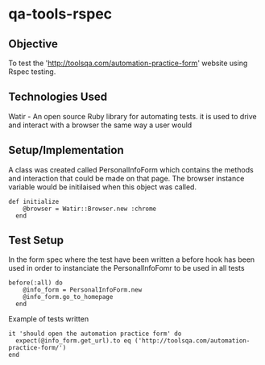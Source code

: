 # qa-tools-rspec

## Objective

To test the 'http://toolsqa.com/automation-practice-form' website using Rspec testing.

## Technologies Used
Watir - An open source Ruby library for automating tests. it is used to drive and interact with a browser the same way a user would

## Setup/Implementation

A class was created called PersonalInfoForm which contains the methods and interaction that could be made on that page. The browser instance variable would be initilaised when this object was called.

    def initialize
        @browser = Watir::Browser.new :chrome
      end
      
## Test Setup

In the form spec where the test have been written a before hook has been used in order to instanciate the PersonalInfoFomr to be used in all tests

    before(:all) do
        @info_form = PersonalInfoForm.new
        @info_form.go_to_homepage
      end

Example of tests written

    it 'should open the automation practice form' do
      expect(@info_form.get_url).to eq ('http://toolsqa.com/automation-practice-form/')
    end
